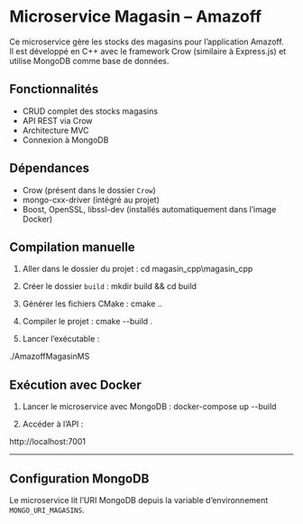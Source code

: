 # Microservice Magasin – Amazoff

Ce microservice gère les stocks des magasins pour l’application Amazoff.  
Il est développé en C++ avec le framework Crow (similaire à Express.js) et utilise MongoDB comme base de données.


## Fonctionnalités

- CRUD complet des stocks magasins  
- API REST via Crow  
- Architecture MVC  
- Connexion à MongoDB 

## Dépendances

- Crow (présent dans le dossier `Crow`)
- mongo-cxx-driver (intégré au projet)
- Boost, OpenSSL, libssl-dev (installés automatiquement dans l’image Docker)

## Compilation manuelle 
1. Aller dans le dossier du projet :
    cd magasin_cpp\magasin_cpp

2. Créer le dossier `build` :
    mkdir build && cd build

3. Générer les fichiers CMake :
    cmake ..

4. Compiler le projet :
    cmake --build .

5. Lancer l’exécutable :

./AmazoffMagasinMS

## Exécution avec Docker

1. Lancer le microservice avec MongoDB :
    docker-compose up --build
<!-- Ce script va :
- Compiler automatiquement le microservice C++
- Lancer MongoDB localement (port 27017)
- Démarrer le microservice (port 7001) -->

2. Accéder à l’API :

http://localhost:7001

---

## Configuration MongoDB

Le microservice lit l’URI MongoDB depuis la variable d’environnement `MONGO_URI_MAGASINS`.